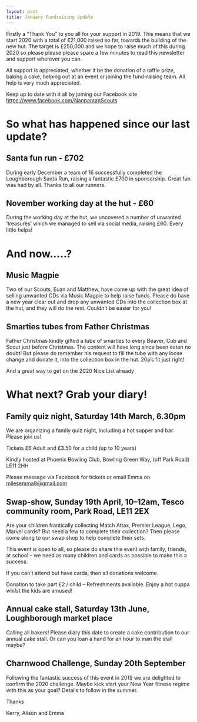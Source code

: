 ```yaml
---
layout: post
title: January Fundraising Update
---
```


Firstly a “Thank You” to you all for your support in 2019. This means that we start 2020 with a total of £21,000 raised so far, towards the building of the new hut. The target is £250,000 and we hope to raise much of this during 2020 so please please please spare a few minutes to read this newsletter and support wherever you can.  

All support is appreciated, whether it be the donation of a raffle prize, baking a cake, helping out at an event or joining the fund-raising team. All help is very much appreciated.  

Keep up to date with it all by joining our Facebook site https://www.facebook.com/NanpantanScouts 

# So what has happened since our last update? 

## Santa fun run - £702 

During early December a team of 16 successfully completed the Loughborough Santa Run, raising a fantastic £700 in sponsorship. Great fun was had by all. Thanks to all our runners.   

## November working day at the hut - £60

During the working day at the hut, we uncovered a number of unwanted ‘treasures’ which we managed to sell via social media, raising £60. Every little helps! 

# And now…..? 

## Music Magpie 

Two of our Scouts, Euan and Matthew, have come up with the great idea of selling unwanted CDs via Music Magpie to help raise funds. Please do have a new year clear out and drop any unwanted CDs into the collection box at the hut, and they will do the rest. Couldn’t be easier for you!  

## Smarties tubes from Father Christmas 

Father Christmas kindly gifted a tube of smarties to every Beaver, Cub and Scout just before Christmas. The content will have long since been eaten no doubt! But please do remember his request to fill the tube with any loose change and donate it, into the collection box in the hut. 20p’s fit just right! 

And a great way to get on the 2020 Nice List already

# What next? Grab your diary! 

## Family quiz night, Saturday 14th March, 6.30pm  

We are organizing a family quiz night, including a hot supper and bar. Please join us! 

Tickets £6 Adult and £3.50 for a child (up to 10 years)  

Kindly hosted at Phoenix Bowling Club, Bowling Green Way, (off Park Road) LE11 2HH  

Please message via Facebook for tickets or email Emma on milesemma9@gmail.com  

## Swap-show, Sunday 19th April, 10–12am, Tesco community room, Park Road, LE11 2EX 

Are your children frantically collecting Match Attax, Premier League, Lego, Marvel cards? But need a few to complete their collection? Then please come along to our swap shop to help complete their sets.   

This event is open to all, so please do share this event with family, friends, at school – we need as many children and cards as possible to make this a success.  

If you can’t attend but have cards, then all donations welcome.   

Donation to take part £2 / child – Refreshments available. Enjoy a hot cuppa whilst the kids are amused! 

## Annual cake stall, Saturday 13th June, Loughborough market place  

Calling all bakers! Please diary this date to create a cake contribution to our annual cake stall. Or can you loan a hand for an hour to man the stall maybe?  

## Charnwood Challenge, Sunday 20th September 

Following the fantastic success of this event in 2019 we are delighted to confirm the 2020 challenge. Maybe kick start your New Year fitness regime with this as your goal? Details to follow in the summer. 

Thanks

Kerry, Alison and Emma

